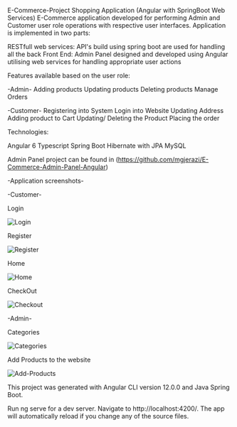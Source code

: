 E-Commerce-Project
Shopping Application (Angular with SpringBoot Web Services) E-Commerce application developed for performing Admin and Customer user role operations with respective user interfaces. Application is implemented in two parts:

RESTfull web services: API's build using spring boot are used for handling all the back Front End: Admin Panel designed and developed using Angular utilising web services for handling appropriate user actions

Features available based on the user role:

-Admin- Adding products Updating products Deleting products Manage Orders

-Customer- Registering into System Login into Website Updating Address Adding product to Cart Updating/ Deleting the Product Placing the order

Technologies:

Angular 6 Typescript Spring Boot Hibernate with JPA MySQL

Admin Panel project can be found in (https://github.com/mgjerazi/E-Commerce-Admin-Panel-Angular)

-Application screenshots-

-Customer-

Login

![Login](https://user-images.githubusercontent.com/74839767/128939276-1383ceb1-b84d-4db2-a23f-1a60cdd40974.PNG)

Register

![Register](https://user-images.githubusercontent.com/74839767/128939299-d9dee6d5-6b84-4473-b2d6-98253bd0b189.PNG)

Home

![Home](https://user-images.githubusercontent.com/74839767/128939311-54534035-44bd-4ce7-a04b-7b905f2018a2.PNG)

CheckOut

![Checkout](https://user-images.githubusercontent.com/74839767/128939325-67e2b0f2-17e2-4cd9-ae13-329b01662f79.PNG)

-Admin-

Categories

![Categories](https://user-images.githubusercontent.com/74839767/128939356-7781c64c-5584-424f-940e-7db29b019804.PNG)

Add Products to the website

![Add-Products](https://user-images.githubusercontent.com/74839767/128939386-790fd9ae-5225-4ae7-b940-c20a29c7631d.PNG)

This project was generated with Angular CLI version 12.0.0 and Java Spring Boot.

Run ng serve for a dev server. Navigate to http://localhost:4200/. The app will automatically reload if you change any of the source files.
